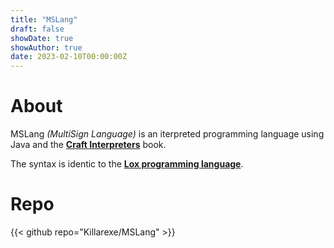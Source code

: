 ```yaml
---
title: "MSLang"
draft: false
showDate: true
showAuthor: true
date: 2023-02-10T00:00:00Z
---
```


# About

MSLang *(MultiSign Language)* is an iterpreted programming language using Java and the [**Craft Interpreters**](https://craftinginterpreters.com/) book.

The syntax is identic to the [**Lox programming language**](https://craftinginterpreters.com/the-lox-language.html).

# Repo

{{< github repo="Killarexe/MSLang" >}}
